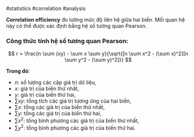 
#statistics #correlation #analysis 

**Correlation efficiency** đo lường mức độ liên hệ giữa hai biến. Mối quan hệ này có thể được xác định bằng hệ số tương quan Pearson.

### Công thức tính hệ số tương quan Pearson:

$$
r = \frac{n \sum (xy) - \sum x \sum y}{\sqrt{[n \sum x^2 - (\sum x)^2][n \sum y^2 - (\sum y)^2]}}
$$

**Trong đó**:
- $n$: số lượng các cặp giá trị dữ liệu,
- $x$: giá trị của biến thứ nhất,
- $y$: giá trị của biến thứ hai,
- $\sum xy$: tổng tích các giá trị tương ứng của hai biến,
- $\sum x$: tổng các giá trị của biến thứ nhất,
- $\sum y$: tổng các giá trị của biến thứ hai,
- $\sum x^2$: tổng bình phương các giá trị của biến thứ nhất,
- $\sum y^2$: tổng bình phương các giá trị của biến thứ hai.


